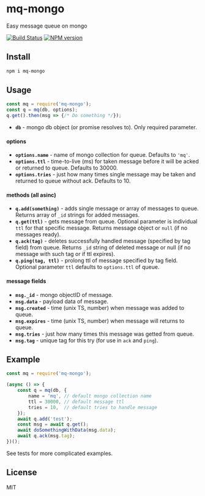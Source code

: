 # mq-mongo

Easy message queue on mongo

[![Build Status][travis-image]][travis-url]
[![NPM version][npm-image]][npm-url]

## Install

```bash
npm i mq-mongo
```

## Usage

```js
const mq = require('mq-mongo');
const q = mq(db, options);
q.get().then(msg => {/* Do something */});
```

* __`db`__ - mongo db object (or promise resolves to). Only required parameter.

#### options

* __`options.name`__ - name of mongo collection for queue. Defaults to `'mq'`.
* __`options.ttl`__ - time-to-live (ms) for taken message before it will be acked or returned to queue. Defaults to 30000.
* __`options.tries`__ - just how many times single message may be taken and returned to queue without ack. Defaults to 10.

#### methods (all asinc)

* __`q.add(something)`__ - adds single message or array of messages to queue. Returns array of `_id` strings for added messages.
* __`q.get(ttl)`__ - gets message from queue. Optional parameter is individual `ttl` for that specific message. Returns message object or `null` (if no messages ready).
* __`q.ack(tag)`__ - deletes successfully handled message (specified by tag field) from queue. Returns `_id` string of deleted message or null (if no message with such tag or if ttl expires).
* __`q.ping(tag, ttl)`__ - prolong ttl of message specified by tag field. Optional parameter `ttl` defaults to `options.ttl` of queue.

#### message fields

* __`msg._id`__ - mongo objectID of message.
* __`msg.data`__ - payload data of message.
* __`msg.created`__ - time (unix TS, number) when message was added to queue.
* __`msg.expires`__ - time (unix TS, number) when message will returns to queue.
* __`msg.tries`__ - just how many times this message was getted from queue.
* __`msg.tag`__ - unique tag for this try (for use in `ack` and `ping`).

## Example

```js
const mq = require('mq-mongo');

(async () => {
    const q = mq(db, {
        name = 'mq', // default mongo collection name
        ttl = 30000, // default message ttl
        tries = 10,  // default tries to handle message
    });
    await q.add('test');
    const msg = await q.get();
    await doSomethingWithData(msg.data);
    await q.ack(msg.tag);
})();

```

See tests for more complicated examples.

## License

MIT

[npm-url]: https://npmjs.org/package/mq-mongo
[npm-image]: https://badge.fury.io/js/mq-mongo.svg
[travis-url]: https://travis-ci.org/astur/mq-mongo
[travis-image]: https://travis-ci.org/astur/mq-mongo.svg?branch=master